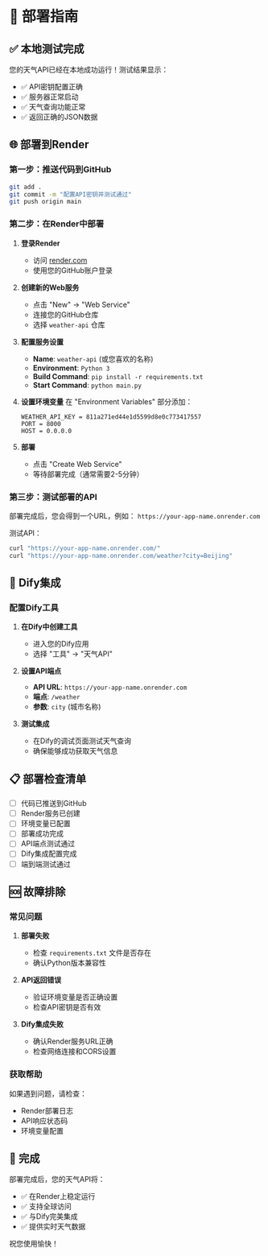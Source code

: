 # 🚀 部署指南

## ✅ 本地测试完成

您的天气API已经在本地成功运行！测试结果显示：
- ✅ API密钥配置正确
- ✅ 服务器正常启动
- ✅ 天气查询功能正常
- ✅ 返回正确的JSON数据

## 🌐 部署到Render

### 第一步：推送代码到GitHub

```bash
git add .
git commit -m "配置API密钥并测试通过"
git push origin main
```

### 第二步：在Render中部署

1. **登录Render**
   - 访问 [render.com](https://render.com)
   - 使用您的GitHub账户登录

2. **创建新的Web服务**
   - 点击 "New" -> "Web Service"
   - 连接您的GitHub仓库
   - 选择 `weather-api` 仓库

3. **配置服务设置**
   - **Name**: `weather-api` (或您喜欢的名称)
   - **Environment**: `Python 3`
   - **Build Command**: `pip install -r requirements.txt`
   - **Start Command**: `python main.py`

4. **设置环境变量**
   在 "Environment Variables" 部分添加：
   ```
   WEATHER_API_KEY = 811a271ed44e1d5599d8e0c773417557
   PORT = 8000
   HOST = 0.0.0.0
   ```

5. **部署**
   - 点击 "Create Web Service"
   - 等待部署完成（通常需要2-5分钟）

### 第三步：测试部署的API

部署完成后，您会得到一个URL，例如：
`https://your-app-name.onrender.com`

测试API：
```bash
curl "https://your-app-name.onrender.com/"
curl "https://your-app-name.onrender.com/weather?city=Beijing"
```

## 🔧 Dify集成

### 配置Dify工具

1. **在Dify中创建工具**
   - 进入您的Dify应用
   - 选择 "工具" -> "天气API"

2. **设置API端点**
   - **API URL**: `https://your-app-name.onrender.com`
   - **端点**: `/weather`
   - **参数**: `city` (城市名称)

3. **测试集成**
   - 在Dify的调试页面测试天气查询
   - 确保能够成功获取天气信息

## 📋 部署检查清单

- [ ] 代码已推送到GitHub
- [ ] Render服务已创建
- [ ] 环境变量已配置
- [ ] 部署成功完成
- [ ] API端点测试通过
- [ ] Dify集成配置完成
- [ ] 端到端测试通过

## 🆘 故障排除

### 常见问题

1. **部署失败**
   - 检查 `requirements.txt` 文件是否存在
   - 确认Python版本兼容性

2. **API返回错误**
   - 验证环境变量是否正确设置
   - 检查API密钥是否有效

3. **Dify集成失败**
   - 确认Render服务URL正确
   - 检查网络连接和CORS设置

### 获取帮助

如果遇到问题，请检查：
- Render部署日志
- API响应状态码
- 环境变量配置

## 🎉 完成

部署完成后，您的天气API将：
- ✅ 在Render上稳定运行
- ✅ 支持全球访问
- ✅ 与Dify完美集成
- ✅ 提供实时天气数据

祝您使用愉快！
